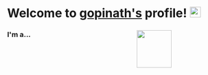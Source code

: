 # Welcome to [gopinath's](https://github.com//) profile! <a href="https://github.com/gopinath/"> <img src="https://media.giphy.com/media/hvRJCLFzcasrR4ia7z/giphy.gif" width="25px"></a>
### I'm a...   <img src="http://www.reddit.com/r/gifs/comments/3z98sp/our_reaction_when_run_our_program_successfully/" height=15% width=40% align="right">
